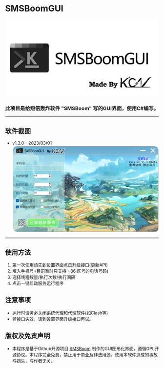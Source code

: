 # SMSBoomGUI
![Logo](https://raw.githubusercontent.com/JDDKCN/SMSBoomGUI/main/Resources/SMSBoomGUI.png)
### 此项目是给短信轰炸软件 "SMSBoom" 写的GUI界面，使用C#编写。
---
## 软件截图
- v1.3.0 - 2023/03/01
![Pic1](https://raw.githubusercontent.com/JDDKCN/SMSBoomGUI/main/Resources/APP01.png)

---
## 使用方法
 1. 第一次使用请先到设置界面点击升级接口(更新API)
 2. 填入手机号 (目前暂时只支持 +86 区号的电话号码)
 3. 选择线程数量/执行次数/执行间隔
 4. 点击一键启动服务运行程序
 
 ## 注意事项
 - 运行时请务必关闭系统代理和代理软件(如Clash等)
 - 若接口失效，请到设置界面升级接口再试。

## 版权及免责声明
- 本程序是基于Github开源项目 [SMSBoom](https://github.com/OpenEthan/SMSBoom) 制作的GUI图形化界面，遵循GPL开源协议。本程序完全免费，禁止用于商业及非法用途。使用本软件造成的事故与损失，与作者无关。
